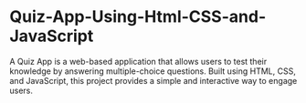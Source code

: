 # Quiz-App-Using-Html-CSS-and-JavaScript
A Quiz App is a web-based application that allows users to test their knowledge by answering multiple-choice questions. Built using HTML, CSS, and JavaScript, this project provides a simple and interactive way to engage users.
